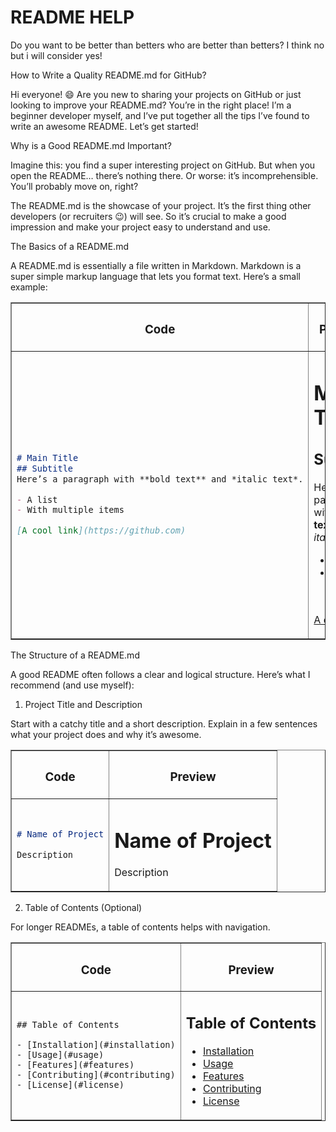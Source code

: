 # README HELP

Do you want to be better than betters who are better than betters? I think no but i will consider yes!

How to Write a Quality README.md for GitHub?

Hi everyone! 😄 Are you new to sharing your projects on GitHub or just looking to improve your README.md? You’re in the right place! I’m a beginner developer myself, and I’ve put together all the tips I’ve found to write an awesome README. Let’s get started!

Why is a Good README.md Important?

Imagine this: you find a super interesting project on GitHub. But when you open the README… there’s nothing there. Or worse: it’s incomprehensible. You’ll probably move on, right?

The README.md is the showcase of your project. It’s the first thing other developers (or recruiters 😉) will see. So it’s crucial to make a good impression and make your project easy to understand and use.

The Basics of a README.md

A README.md is essentially a file written in Markdown. Markdown is a super simple markup language that lets you format text. Here’s a small example:

<div align="center">
<table border="1">
<tr>
<th>
<h3>Code</h3>
</th>
<th>
<h3>Preview</h3>
</th>
</tr>
<tr>
<td>

```md
# Main Title
## Subtitle
Here’s a paragraph with **bold text** and *italic text*.

- A list
- With multiple items

[A cool link](https://github.com)
```
</td>
<td>

# Main Title
## Subtitle
Here’s a paragraph with **bold text** and *italic text*.

- A list
- With multiple items

[A cool link](https://github.com)
</tr>
</table>
</div>

The Structure of a README.md

A good README often follows a clear and logical structure. Here’s what I recommend (and use myself):

1. Project Title and Description

Start with a catchy title and a short description. Explain in a few sentences what your project does and why it’s awesome.

<div align="center">
<table border="1">
<tr>
<th>
<h3>Code</h3>
</th>
<th>
<h3>Preview</h3>
</th>
</tr>
<tr>
<td>

```md
# Name of Project

Description
```
</td>
<td>

# Name of Project

Description
</td>
</tr>
</table>
</div>

2. Table of Contents (Optional)

For longer READMEs, a table of contents helps with navigation.

<div align="center">
<table border="1">
<tr>
<th>
<h3>Code</h3>
</th>
<th>
<h3>Preview</h3>
</th>
</tr>
<tr>
<td>

```
## Table of Contents

- [Installation](#installation)
- [Usage](#usage)
- [Features](#features)
- [Contributing](#contributing)
- [License](#license)
```
</td>
<td>

## Table of Contents

- [Installation](#installation)
- [Usage](#usage)
- [Features](#features)
- [Contributing](#contributing)
- [License](#license)
</tr>
</table>
</div>

